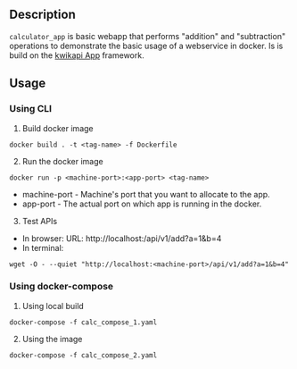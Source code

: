 ## Description

`calculator_app` is basic webapp that performs "addition" and "subtraction" operations to demonstrate the basic usage of a webservice in docker.
Is is build on the [kwikapi App](https://github.com/deep-compute/kwikapi) framework.

## Usage

### Using CLI

1. Build docker image
```
docker build . -t <tag-name> -f Dockerfile
```

2. Run the docker image
```
docker run -p <machine-port>:<app-port> <tag-name>
```
- machine-port - Machine's port that you want to allocate to the app.
- app-port - The actual port on which app is running in the docker.

3. Test APIs
- In browser:
URL: http://localhost:<machine-port>/api/v1/add?a=1&b=4
- In terminal:
```
wget -O - --quiet "http://localhost:<machine-port>/api/v1/add?a=1&b=4"
```

### Using docker-compose

1. Using local build
```
docker-compose -f calc_compose_1.yaml
```
2. Using the image
```
docker-compose -f calc_compose_2.yaml
```

